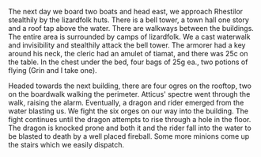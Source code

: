 The next day we board two boats and head east, we approach Rhestilor stealthily by the lizardfolk huts. There is a bell tower, a town hall one story and a roof tap above the water. There are walkways between the buildings. The entire area is surrounded by camps of lizardfolk. We a cast waterwalk and invisibility and stealthily attack the bell tower. The armorer had a key around his neck, the cleric had an amulet of tiamat, and there was 25c on the table. In the chest under the bed, four bags of 25g ea., two potions of flying (Grin and I take one).

Headed towards the next building, there are four ogres on the rooftop, two on the boardwalk walking the perimeter. Atticus' spectre went through the walk, raising the alarm. Eventually, a dragon and rider emerged from the water blasting us. We fight the six orges on our way into the building. The fight continues until the dragon attempts to rise through a hole in the floor. The dragon is knocked prone and both it and the rider fall into the water to be blasted to death by a well placed fireball. Some more minions come up the stairs which we easily dispatch.
